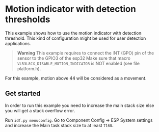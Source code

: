 # Motion indicator with detection thresholds
This example shows how to use the motion indicator with detection threshold. This kind of configuration might be used for user detection applications.

> **Warning**
> This example requires to connect the INT (GPO) pin of the sensor to the GPIO3 of the esp32
> Make sure that macro ```VL53L8CX_DISABLE_MOTION_INDICATOR``` is NOT enabled (see file platform.h).

For this example, motion above 44 will be considered as a movement.

## Get started
In order to run this example you need to increase the main stack size else you will get a stack overflow error.

Run `idf.py menuconfig`. Go to Component Config -> ESP System settings and increase the Main task stack size to at least `7168`.
